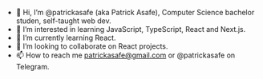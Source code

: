 - 👋 Hi, I’m @patrickasafe (aka Patrick Asafe), Computer Science bachelor studen, self-taught web dev. 
- 👀 I’m interested in learning JavaScript, TypeScript, React and Next.js.
- 🌱 I’m currently learning React.
- 💞️ I’m looking to collaborate on React projects.
- 📫 How to reach me patrickasafe@gmail.com or @patrickasafe on Telegram.

<!---
asafe94/asafe94 is a ✨ special ✨ repository because its `README.md` (this file) appears on your GitHub profile.
You can click the Preview link to take a look at your changes.
--->
